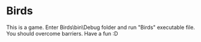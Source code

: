 # Birds
This is a game. Enter Birds\bin\Debug folder and run "Birds" executable file.
You should overcome barriers.
Have a fun :D
